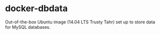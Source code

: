 # docker-dbdata
Out-of-the-box Ubuntu image (14.04 LTS Trusty Tahr) set up to store data for MySQL databases.

